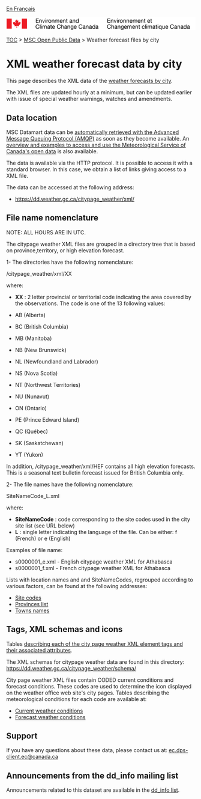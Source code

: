 [En Français](readme_citypageweather-datamart_fr.md)

![ECCC logo](../../img_eccc-logo.png)

[TOC](../../readme_en.md) > [MSC Open Public Data](../readme_en.md) > Weather forecast files by city

# XML weather forecast data by city

This page describes the XML data of the [weather forecasts by city](readme_citypageweather_en.md).

The XML files are updated hourly at a minimum, but can be updated earlier
with issue of special weather warnings, watches and amendments.


## Data location

MSC Datamart data can be [automatically retrieved with the Advanced Message Queuing Protocol (AMQP)](.../../msc-datamart/amqp_en.md) as soon as they become available. An [overview and examples to access and use the Meteorological Service of Canada's open data](.../../usage-overview/readme_en.md) is also available.


The data is available via the HTTP protocol. It is possible to access it with a standard browser. In this case, we obtain a list of links giving access to a XML file.

The data can be accessed at the following address:

* https://dd.weather.gc.ca/citypage_weather/xml/

## File name nomenclature 

NOTE: ALL HOURS ARE IN UTC.

The citypage weather XML files are grouped in a directory tree that is based on
province,territory, or high elevation forecast.

1- The directories have the following nomenclature:

/citypage_weather/xml/XX

where:

* __XX__ : 2 letter provincial or territorial code indicating the area
covered by the observations. 
The code is one of the 13 following values:

* AB (Alberta)
* BC (British Columbia)
* MB (Manitoba)
* NB (New Brunswick)
* NL (Newfoundland and Labrador)
* NS (Nova Scotia)
* NT (Northwest Territories)
* NU (Nunavut)
* ON (Ontario)
* PE (Prince Edward Island)
* QC (Québec)
* SK (Saskatchewan)
* YT (Yukon)

In addition, /citypage_weather/xml/HEF contains all high elevation
forecasts. This is a seasonal text bulletin forecast issued for British
Columbia only.

2- The file names have the following nomenclature:

SiteNameCode_L.xml

where:

* __SiteNameCode__ : code corresponding to the site codes used in the city site
list (see URL below)
* __L__ : single letter indicating the language of the file. Can be either: f
(French) or e (English)

Examples of file name:
* s0000001_e.xml - English citypage weather XML for Athabasca
* s0000001_f.xml - French citypage weather XML for Athabasca

Lists with location names and and SiteNameCodes, regrouped according to
various factors, can be found at the following addresses:
* [Site codes](site_list_en.csv)
* [Provinces list](site_list_provinces_en.csv)
* [Towns names](site_list_towns_en.csv)

## Tags, XML schemas and icons

Tables [describing each of the city page weather XML element tags and their
associated attributes](tags_table_e.csv).

The XML schemas for citypage weather data are found in this directory:
https://dd.weather.gc.ca/citypage_weather/schema/

City page weather XML files contain CODED current conditions and forecast
conditions. These codes are used to determine the icon displayed on the
weather office web site's city pages. Tables describing the meteorological
conditions for each code are available at:
* [Current weather conditions](current_conditions_icon_code_descriptions_e.csv)
* [Forecast weather conditions](forecast_conditions_icon_code_descriptions_e.csv)

## Support

If you have any questions about these data, please contact us at: ec.dps-client.ec@canada.ca

## Announcements from the dd_info mailing list 

Announcements related to this dataset are available in the [dd_info list](https://lists.ec.gc.ca/cgi-bin/mailman/listinfo/dd_info).





